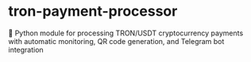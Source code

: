 # tron-payment-processor
🚀 Python module for processing TRON/USDT cryptocurrency payments with automatic monitoring, QR code generation, and Telegram bot integration
